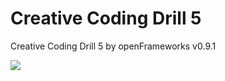 # Creative Coding Drill 5
Creative Coding Drill 5 by openFrameworks v0.9.1

<img src="http://dev.tkmh.me/wp/wp-content/uploads/2016/02/drill5Img.png">
